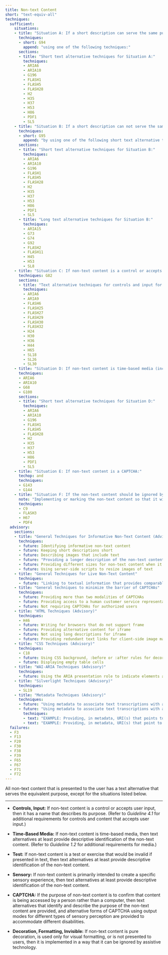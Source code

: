```yaml
---
title: Non-text Content
short: "text-equiv-all"
techniques:
  sufficient:
    situations:
    - title: "Situation A: If a short description can serve the same purpose and present the same information as the non-text content:"
      techniques:
      - short: G94
        append: "using one of the following techniques:"
      sections:
      - title: "Short text alternative techniques for Situation A:"
        techniques:
        - ARIA6
        - ARIA10
        - G196
        - FLASH1
        - FLASH5
        - FLASH28
        - H2
        - H35
        - H37
        - H53
        - H86
        - PDF1
        - SL5
    - title: "Situation B: If a short description can not serve the same purpose and present the same information as the non-text content (e.g., a chart or diagram):"
      techniques:
      - short: G95
        append: "by using one of the following short text alternative techniques <strong>AND</strong> one of the long text alternative techniques below:"
      sections:
      - title: "Short text alternative techniques for Situation B:"
        techniques:
        - ARIA6
        - ARIA10
        - G196
        - FLASH1
        - FLASH5
        - FLASH28
        - H2
        - H35
        - H37
        - H53
        - H86
        - PDF1
        - SL5
      - title: "Long text alternative techniques for Situation B:"
        techniques:
        - ARIA15
        - G73
        - G74
        - G92
        - FLASH2
        - FLASH11
        - H45
        - H53
        - SL8
    - title: "Situation C: If non-text content is a control or accepts user input:"
      techniques: G82
      sections:
      - title: "Text alternative techniques for controls and input for Situation C:"
        techniques:
        - ARIA6
        - ARIA9
        - FLASH6
        - FLASH25
        - FLASH27
        - FLASH29
        - FLASH30
        - FLASH32
        - H24
        - H30
        - H36
        - H44
        - H65
        - SL18
        - SL26
        - SL30
    - title: "Situation D: If non-text content is time-based media (including live video-only and live audio-only); a test or exercise that would be invalid if presented in text; or primarily intended to create a specific sensory experience:"
      techniques:
      - ARIA6
      - ARIA10
      - G68
      - G100
      sections:
      - title: "Short text alternative techniques for Situation D:"
        techniques:
        - ARIA6
        - ARIA10
        - G196
        - FLASH1
        - FLASH5
        - FLASH28
        - H2
        - H35
        - H37
        - H53
        - H86
        - PDF1
        - SL5
    - title: "Situation E: If non-text content is a CAPTCHA:"
      techop: and
      techniques:
      - G143
      - G144
    - title: "Situation F: If the non-text content should be ignored by assistive technology:"
      note: "Implementing or marking the non-text content so that it will be ignored by assistive technology using one of the following Techniques to indicate that text alternatives are not required:"
      techniques:
      - C9
      - FLASH3
      - H67
      - PDF4
  advisory:
    sections:
    - title: "General Techniques for Informative Non-Text Content (Advisory)"
      techniques:
      - future: Identifying informative non-text content
      - future: Keeping short descriptions short
      - future: Describing images that include text
      - future: "Providing a longer description of the non-text content where only a descriptive label is required using a technology-specific technique (for an accessibility-supported content technology) for long description listed above" 
      - future: Providing different sizes for non-text content when it cannot have an equivalent accessible alternative
      - future: Using server-side scripts to resize images of text
    - title: "General Techniques for Live Non-Text Content"
      techniques:
      - future: "Linking to textual information that provides comparable information (e.g., for a traffic Webcam, a municipality could provide a link to the text traffic report.)"
    - title: "General techniques to minimize the barrier of CAPTCHAs"
      techniques:
      - future: Providing more than two modalities of CAPTCHAs
      - future: Providing access to a human customer service representative who can bypass CAPTCHA
      - future: Not requiring CAPTCHAs for authorized users
    - title: "HTML Techniques (Advisory)"
      techniques: 
      - H46
      - future: Writing for browsers that do not support frame
      - future: Providing alternative content for iframe
      - future: Not using long descriptions for iframe
      - future: Providing redundant text links for client-side image maps 
    - title: "CSS Techniques (Advisory)"
      techniques:
      - C18
      - future: Using CSS background, :before or :after rules for decorative images instead of img elements
      - future: Displaying empty table cells
    - title: "WAI-ARIA Techniques (Advisory)"
      techniques:
      - future: Using the ARIA presentation role to indicate elements are purely presentational
    - title: "Silverlight Techniques (Advisory)"
      techniques:
      - SL19
    - title: "Metadata Techniques (Advisory)"
      techniques:
      - future: "Using metadata to associate text transcriptions with a video"
      - future: "Using metadata to associate text transcriptions with audio-only content"
        techniques:
        - text: "EXAMPLE: Providing, in metadata, URI(s) that points to an audio description and a text transcript of a video."
        - text: "EXAMPLE: Providing, in metadata, URI(s) that point to several text transcripts (English, French, Dutch) of an audio file."
  failures:
  - F3
  - F13
  - F20
  - F30
  - F38
  - F39
  - F65
  - F67
  - F71
  - F72
---
```

All non-text content that is presented to the user has a text alternative that serves the equivalent purpose, except for the situations listed below.

***

-   **Controls, Input:** If non-text content is a control or accepts user input, then it has a name that describes its purpose. (Refer to *Guideline 4.1* for additional requirements for controls and content that accepts user input.)

-   **Time-Based Media:** If non-text content is time-based media, then text alternatives at least provide descriptive identification of the non-text content. (Refer to *Guideline 1.2* for additional requirements for media.)

-   **Test:** If non-text content is a test or exercise that would be invalid if presented in text, then text alternatives at least provide descriptive identification of the non-text content.

-   **Sensory:** If non-text content is primarily intended to create a specific sensory experience, then text alternatives at least provide descriptive identification of the non-text content.

-   **CAPTCHA:** If the purpose of non-text content is to confirm that content is being accessed by a person rather than a computer, then text alternatives that identify and describe the purpose of the non-text content are provided, and alternative forms of CAPTCHA using output modes for different types of sensory perception are provided to accommodate different disabilities.

-   **Decoration, Formatting, Invisible:** If non-text content is pure decoration, is used only for visual formatting, or is not presented to users, then it is implemented in a way that it can be ignored by assistive technology.
